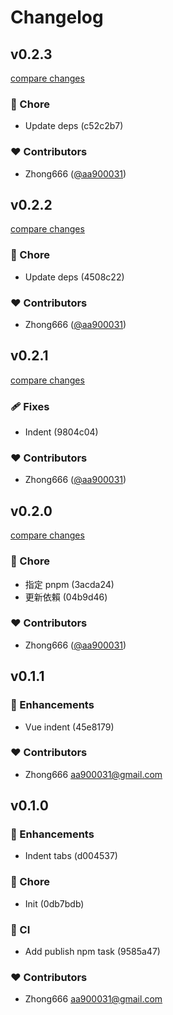 # Changelog


## v0.2.3

[compare changes](https://undefined/undefined/compare/v0.2.2...v0.2.3)


### 🏡 Chore

  - Update deps (c52c2b7)

### ❤️  Contributors

- Zhong666 ([@aa900031](http://github.com/aa900031))

## v0.2.2

[compare changes](https://undefined/undefined/compare/v0.2.1...v0.2.2)


### 🏡 Chore

  - Update deps (4508c22)

### ❤️  Contributors

- Zhong666 ([@aa900031](http://github.com/aa900031))

## v0.2.1

[compare changes](https://undefined/undefined/compare/v0.2.0...v0.2.1)


### 🩹 Fixes

  - Indent (9804c04)

### ❤️  Contributors

- Zhong666 ([@aa900031](http://github.com/aa900031))

## v0.2.0

[compare changes](https://undefined/undefined/compare/v0.1.1...v0.2.0)


### 🏡 Chore

  - 指定 pnpm (3acda24)
  - 更新依賴 (04b9d46)

### ❤️  Contributors

- Zhong666 ([@aa900031](http://github.com/aa900031))

## v0.1.1


### 🚀 Enhancements

  - Vue indent (45e8179)

### ❤️  Contributors

- Zhong666 <aa900031@gmail.com>

## v0.1.0


### 🚀 Enhancements

  - Indent tabs (d004537)

### 🏡 Chore

  - Init (0db7bdb)

### 🤖 CI

  - Add publish npm task (9585a47)

### ❤️  Contributors

- Zhong666 <aa900031@gmail.com>

